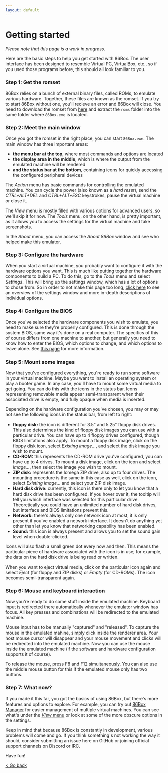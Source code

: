 ```yaml
---
layout: default
---
```


Getting started
==========================

_Please note that this page is a work in progress._

Here are the basic steps to help you get started with 86Box. The user interface has been designed to resemble Virtual PC, VirtualBox, etc., so if you used those programs before, this should all look familiar to you.

### Step 1: Get the romset

86Box relies on a bunch of external binary files, called ROMs, to emulate various hardware. Together, these files are known as the romset. If you try to start 86Box without one, you'll recieve an error and 86Box will close. You need to download the romset from [here](https://tinyurl.com/rs20190213) and extract the `roms` folder into the same folder where `86Box.exe` is located.

### Step 2: Meet the main window

Once you got the romset in the right place, you can start `86Box.exe`. The main window has three important areas:
* **the menu bar at the top**, where most commands and options are located
* **the display area in the middle**, which is where the output from the emulated machine will be rendered
* **and the status bar at the bottom**, containing icons for quickly accessing the configured peripheral devices

The *Action* menu has basic commands for controlling the emulated machine. You can cycle the power (also known as a *hard reset*), send the *CTRL+ALT+DEL* and *CTRL+ALT+ESC* keystrokes, pause the virtual machine or close it.

The *View* menu is mostly filled with various options for advanced users, so we'll skip it for now. The *Tools* menu, on the other hand, is pretty important, as it allows you to access the settings for the virtual machine and take screenshots.
 
In the *About* menu, you can access the *About 86Box* window and see who helped make this emulator.

### Step 3: Configure the hardware

When you start a virtual machine, you probably want to configure it with the hardware options you want. This is much like putting together the hardware components to build a PC. To do this, go to the *Tools* menu and select *Settings*. This will bring up the settings window, which has a lot of options to chose from. So in order to not make this page too long, [click here](settings) to see an overview of the settings window and more in-depth descriptions of individual options.

### Step 4: Configure the BIOS

Once you've selected the hardware components you wish to emulate, you need to make sure they're properly configured. This is done through the system BIOS, same way it's done on a real computer. The specifics of this of course differs from one machine to another, but generally you need to know how to enter the BIOS, which options to change, and which options to leave alone. See [this page](biosconfig) for more information.

### Step 5: Mount some images

Now that you've configured everything, you're ready to run some software in your virtual machine. Maybe you want to install an operating system or play a booter game. In any case, you'll have to mount some virtual media to get going. You can do this with the icons in the status bar. Icons representing removable media appear semi-transparent when their associated drive is empty, and fully opaque when media is inserted.

Depending on the hardware configuration you've chosen, you may or may not see the following icons in the status bar, from left to right:
* **floppy disk:** the icon is different for 3.5" and 5.25" floppy disk drives. This also determines the kind of floppy disk images you can use with a particular drive. You can have up to 4 floppy drives configured, though BIOS limitations also apply. 
To mount a floppy disk image, click on the floppy disk icon, select *Existing image...*, and select the disk image you wish to mount.
* **CD-ROM:** this represents the CD-ROM drive you've configured, you can have up to 4 drives. To mount a disk image, click on the icon and select *Image...*, then select the image you wish to mount.
* **ZIP disk:** represents the Iomega ZIP drive, also up to four drives. The mounting procedure is the same in this case as well, click on the icon, select *Existing image...* and select your ZIP disk image.
* **Hard disk drive:** currently, this icon is there only to let you know that a hard disk drive has been configured. If you hover over it, the tooltip will tell you which interface was selected for this particular drive. Theoretically you could have an unlimited number of hard disk drives, but interface and BIOS limitations prevent this.
* **Network:** there's always only one network icon at most, it is only present if you've enabled a network interface. It doesn't do anything yet other than let you know that networking capability has been enabled.
* **Sound:** this icon is always present and allows you to set the sound gain level when double-clicked.

Icons will also flash a small green dot every now and then. This means the particular piece of hardware associated with the icon is in use; for example, the data on the hard disk drive is being read or written.

When you want to eject virtual media, click on the particular icon again and select *Eject* (for floppy and ZIP disks) or *Empty* (for CD-ROMs). The icon becomes semi-transparent again.

### Step 6: Mouse and keyboard interaction

Now you're ready to do some stuff inside the emulated machine. Keyboard input is redirected there automatically whenever the emulator window has focus. All key presses and combinations will be redirected to the emulated machine.

Mouse input has to be manually "captured" and "released". To capture the mouse in the emulated mahine, simply click inside the renderer area. Your host mouse cursor will disappear and your mouse movement and clicks will be redirected into the emulated machine. Now you can use the mouse inside the emulated machine (if the software and hardware configuration supports it of course).

To release the mouse, press F8 and F12 simultaneously. You can also use the middle mouse button for this if the emulated mouse only has two buttons.

### Step 7: What now?

If you made it this far, you got the basics of using 86Box, but there's more features and options to explore. For example, you can try out [86Box Manager](github.com/86Box/86BoxManager) for easier management of multiple virtual machines. You can see what's under the [*View* menu](viewmenu) or look at some of the more obscure options in the settings.

Keep in mind that because 86Box is constantly in development, various problems will come and go. If you think something's not working the way it should, consider submitting an issue here on GitHub or joining official support channels on Discord or IRC.

Have fun!

[< Go back](index)
